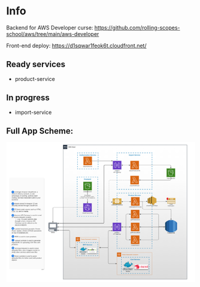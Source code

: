 # Info

Backend for AWS Developer curse: https://github.com/rolling-scopes-school/aws/tree/main/aws-developer

Front-end deploy: https://d1sqwar1feok6t.cloudfront.net/

## Ready services

- product-service

## In progress

- import-service

## Full App Scheme:

![alt text](scheme.png)
